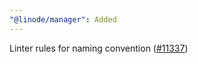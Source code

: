 ```yaml
---
"@linode/manager": Added
---
```


Linter rules for naming convention ([#11337](https://github.com/linode/manager/pull/11337))
